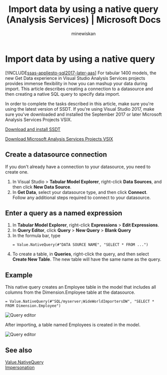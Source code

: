 ﻿---
title: "Import data by using a native query (Analysis Services) | Microsoft Docs"
ms.date: 05/07/2018
ms.prod: sql
ms.technology: analysis-services
ms.custom: tabular-models
ms.topic: conceptual
ms.author: owend
ms.reviewer: owend
author: minewiskan
manager: kfile
---
# Import data by using a native query
[!INCLUDE[ssas-appliesto-sql2017-later-aas](../../includes/ssas-appliesto-sql2017-later-aas.md)]
For tabular 1400 models, the new Get Data experience in Visual Studio Analysis Services projects provides immense flexibility in how you can mashup your data during import. This article describes creating a connection to a datasource and then creating a native SQL query to specify data import.

In order to complete the tasks described in this article, make sure you're using the latest version of SSDT. If you're using Visual Studio 2017, make sure you've downloaded and installed the September 2017 or later Microsoft Analysis Services Projects VSIX.

[Download and install SSDT](../../ssdt/download-sql-server-data-tools-ssdt.md)

[Download Microsoft Analysis Services Projects VSIX](https://marketplace.visualstudio.com/items?itemName=ProBITools.MicrosoftAnalysisServicesModelingProjects)

## Create a datasource connection
If you don't already have a connection to your datasource, you need to create one.

1. In Visual Studio > **Tabular Model Explorer**, right-click **Data Sources**, and then click **New Data Source**.
2. In **Get Data**, select your datasource type, and then click **Connect**. Follow any additional steps required to connect to your datasource.


## Enter a query as a named expression
1. In **Tabular Model Explorer**, right-click **Expressions** > **Edit Expressions**.
2. In **Query Editor**, click **Query** > **New Query** > **Blank Query**
3. In the formula bar, type
    ```
    = Value.NativeQuery(#"DATA SOURCE NAME", "SELECT * FROM ...")
    ```
4. To create a table, in **Queries**, right-click the query, and then select **Create New Table**. The new table will have the same name as the query.


## Example
This native query creates an Employee table in the model that includes all columns from the Dimension.Employee table at the datasource.

```
= Value.NativeQuery(#"SQL/myserver;WideWorldImportersDW", "SELECT * FROM Dimension.Employee")
```
![Query editor](media/ssas-import-query-example.png)


After importing, a table named Employees is created in the model.   

![Query editor](media/ssas-import-query-example-table.png)


## See also  
 [Value.NativeQuery](/powerquery-m/value-nativequery)   
 [Impersonation](../../analysis-services/tabular-models/impersonation-ssas-tabular.md)   

  
